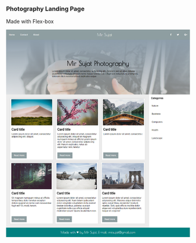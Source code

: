 ### Photography Landing Page
Made with Flex-box

![Screenshot:](https://github.com/mirsujat/TubeLight/blob/master/photography/mir_sujat_photography.png)
